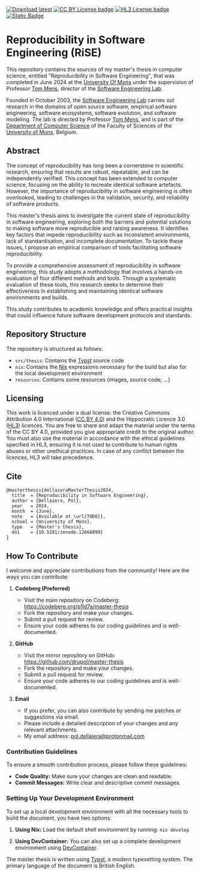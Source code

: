 [![Download latest](https://img.shields.io/badge/Download-Latest-brightgreen?style=flat-square)](https://github.com/drupol/master-thesis/releases/latest)
[![CC BY License badge](https://img.shields.io/badge/License-CC--BY--4.0-brightgreen?style=flat-square)](https://creativecommons.org/licenses/by/4.0/)
[![HL3 License badge](https://img.shields.io/badge/License-HL3--full-brightgreen?style=flat-square)](https://firstdonoharm.dev/version/3/0/full.html)
[![Static Badge](https://img.shields.io/badge/DOI-10.5281%2Fzenodo.12666899-brightgreen?style=flat-square)](https://doi.org/10.5281/zenodo.12666899)

# Reproducibility in Software Engineering (RiSE)

This repository contains the sources of my master's thesis in computer science,
entitled "Reproducibility in Software Engineering", that was completed in June
2024 at the [University Of Mons] under the supervision of Professor [Tom Mens],
director of the [Software Engineering Lab].

Founded in October 2003, the [Software Engineering Lab] carries out research in
the domains of open source software, empirical software engineering, software
ecosystems, software evolution, and software modeling. The lab is directed by
Professor [Tom Mens], and is part of the [Department of Computer Science] of the
Faculty of Sciences of the [University of Mons], Belgium.

## Abstract

The concept of reproducibility has long been a cornerstone in scientific
research, ensuring that results are robust, repeatable, and can be independently
verified. This concept has been extended to computer science, focusing on the
ability to recreate identical software artefacts. However, the importance of
reproducibility in software engineering is often overlooked, leading to
challenges in the validation, security, and reliability of software products.

This master's thesis aims to investigate the current state of reproducibility in
software engineering, exploring both the barriers and potential solutions to
making software more reproducible and raising awareness. It identifies key
factors that impede reproducibility such as inconsistent environments, lack of
standardisation, and incomplete documentation. To tackle these issues, I propose
an empirical comparison of tools facilitating software reproducibility.

To provide a comprehensive assessment of reproducibility in software
engineering, this study adopts a methodology that involves a hands-on evaluation
of four different methods and tools. Through a systematic evaluation of these
tools, this research seeks to determine their effectiveness in establishing and
maintaining identical software environments and builds.

This study contributes to academic knowledge and offers practical insights that
could influence future software development protocols and standards.

## Repository Structure

The repository is structured as follows:

- `src/thesis`: Contains the [Typst] source code
- `nix`: Contains the [Nix] expressions necessary for the build but also for the
  local development environment
- `resources`: Contains some resources (images, source code, ...)

## Licensing

This work is licenced under a dual license: the Creative Commons Attribution 4.0
International ([CC BY 4.0]) and the Hippocratic Licence 3.0 ([HL3]) licences.
You are free to share and adapt the material under the terms of the CC BY 4.0,
provided you give appropriate credit to the original author. You must also use
the material in accordance with the ethical guidelines specified in HL3,
ensuring it is not used to contribute to human rights abuses or other unethical
practices. In case of any conflict between the licences, HL3 will take
precedence.

## Cite

```
@masterthesis{dellaieraMasterThesis2024,
  title  = {Reproducibility in Software Engineering},
  author = {Dellaiera, Pol},
  year   = 2024,
  month  = {June},
  note   = {Available at \url{TODO}},
  school = {University of Mons},
  type   = {Master's thesis},
  doi    = {10.5281/zenodo.12666899}
}
```

## How To Contribute

I welcome and appreciate contributions from the community! Here are the ways
you can contribute:

1. **Codeberg (Preferred)**
   - Visit the main repository on Codeberg: https://codeberg.org/p1ld7a/master-thesis
   - Fork the repository and make your changes.
   - Submit a pull request for review.
   - Ensure your code adheres to our coding guidelines and is well-documented.

2. **GitHub**
   - Visit the mirror repository on GitHub: https://github.com/drupol/master-thesis
   - Fork the repository and make your changes.
   - Submit a pull request for review.
   - Ensure your code adheres to our coding guidelines and is well-documented.

3. **Email**
   - If you prefer, you can also contribute by sending me patches or suggestions
     via email.
   - Please include a detailed description of your changes and any relevant
     attachments.
   - My email address: pol.dellaiera@protonmail.com

### Contribution Guidelines

To ensure a smooth contribution process, please follow these guidelines:

- **Code Quality:** Make sure your changes are clean and readable.
- **Commit Messages:** Write clear and descriptive commit messages.

### Setting Up Your Development Environment

To set up a local development environment with all the necessary tools to build
the document, you have two options:

1. **Using Nix:** Load the default shell environment by running: `nix develop`

2. **Using DevContainer:** You can also set up a complete development
   environment using [DevContainer].

The master thesis is written using [Typst], a modern typesetting system. The
primary language of the document is British English.

[DevContainer]: https://containers.dev/
[Nix]: https://nixos.org/
[Typst]: https://typst.app/
[University Of Mons]: https://www.umons.ac.be/
[Tom Mens]: https://staff.umons.ac.be/tom.mens/
[CC BY 4.0]: https://creativecommons.org/licenses/by/4.0/
[HL3]: https://firstdonoharm.dev/version/3/0/full.html
[Software Engineering Lab]: https://informatique-umons.be/genlog/
[Department of Computer Science]: https://informatique.umons.ac.be/
